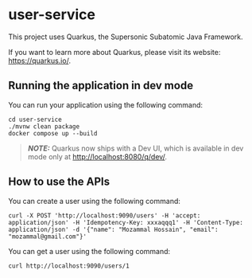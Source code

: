# user-service

This project uses Quarkus, the Supersonic Subatomic Java Framework.

If you want to learn more about Quarkus, please visit its website: <https://quarkus.io/>.

## Running the application in dev mode

You can run your application using the following command:

```shell script
cd user-service
./mvnw clean package
docker compose up --build

```

> **_NOTE:_**  Quarkus now ships with a Dev UI, which is available in dev mode only at <http://localhost:8080/q/dev/>.

## How to use the APIs

You can create a user using the following command:
```shell script
curl -X POST 'http://localhost:9090/users' -H 'accept: application/json' -H 'Idempotency-Key: xxxaqqq1' -H 'Content-Type: application/json' -d '{"name": "Mozammal Hossain", "email": "mozammal@gmail.com"}'
```

You can get a user using the following command:
```shell script
curl http://localhost:9090/users/1
```

